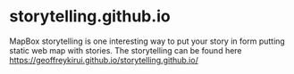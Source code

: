# storytelling.github.io
MapBox storytelling is one interesting way to put your story in form putting static web map with stories.
The storytelling can be found here https://geoffreykirui.github.io/storytelling.github.io/
